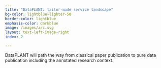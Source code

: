 ```yaml
---
title: "DataPLANT: tailor-made service landscape"
bg-color: lightblue-lighter-50
border-color: lightblue
emphasis-color: darkblue
image: /images/arc.svg
layout: text-left-image-right
index: 2

---
```


DataPLANT will path the way from classical paper publication to pure data publication including the annotated research context.
